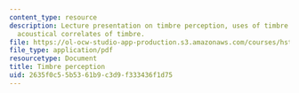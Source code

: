 ```yaml
---
content_type: resource
description: Lecture presentation on timbre perception, uses of timbre in music, and
  acoustical correlates of timbre.
file: https://ol-ocw-studio-app-production.s3.amazonaws.com/courses/hst-725-music-perception-and-cognition-spring-2009/2635f0c55b5361b9c3d9f333436f1d75_MITHST_725S09_lec07_timbre.pdf
file_type: application/pdf
resourcetype: Document
title: Timbre perception
uid: 2635f0c5-5b53-61b9-c3d9-f333436f1d75
---
```


